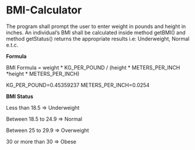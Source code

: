 # BMI-Calculator

The program shall prompt the user to enter weight in pounds and height in inches. An individual’s BMI shall be calculated inside method getBMI() and method getStatus() returns the appropriate results i.e: Underweight, Normal e.t.c. 

**Formula**

BMI Formula = weight * KG_PER_POUND / (height * METERS_PER_INCH *height * METERS_PER_INCH)

KG_PER_POUND=0.45359237
METERS_PER_INCH=0.0254

**BMI Status**

Less than 18.5 => Underweight

Between 18.5 to 24.9 => Normal

Between 25 to 29.9 => Overweight

30 or more than 30 => Obese

